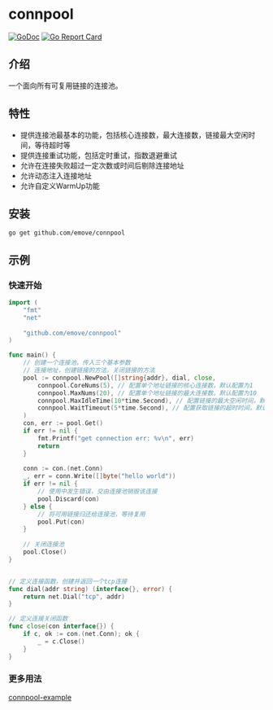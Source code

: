 # connpool

[![GoDoc][1]][2] [![Go Report Card][3]][4]

<!--[![Downloads][7]][8]-->

[1]: https://godoc.org/github.com/emove/connpool?status.svg

[2]: https://godoc.org/github.com/emove/connpool

[3]: https://goreportcard.com/badge/github.com/emove/connpool

[4]: https://goreportcard.com/report/github.com/emove/connpool

## 介绍
一个面向所有可复用链接的连接池。

## 特性
- 提供连接池最基本的功能，包括核心连接数，最大连接数，链接最大空闲时间，等待超时等
- 提供连接重试功能，包括定时重试，指数退避重试
- 允许在连接失败超过一定次数或时间后剔除连接地址
- 允许动态注入连接地址
- 允许自定义WarmUp功能

## 安装
```shell
go get github.com/emove/connpool
```

## 示例
### 快速开始
```go
import (
    "fmt"
    "net"
    
    "github.com/emove/connpool"
)

func main() {
    // 创建一个连接池，传入三个基本参数
    // 连接地址，创建链接的方法，关闭链接的方法
    pool := connpool.NewPool([]string{addr}, dial, close,
        connpool.CoreNums(5), // 配置单个地址链接的核心连接数，默认配置为1
        connpool.MaxNums(20), // 配置单个地址链接的最大连接数，默认配置为10
        connpool.MaxIdleTime(10*time.Second), // 配置链接的最大空闲时间，默认配置为30秒
        connpool.WaitTimeout(5*time.Second), // 配置获取链接的超时时间，默认配置为3秒
    )
    con, err := pool.Get()
    if err != nil {
        fmt.Printf("get connection err: %v\n", err)
        return
    }
    
    conn := con.(net.Conn)
    _, err = conn.Write([]byte("hello world"))
    if err != nil {
        // 使用中发生错误，交由连接池销毁该连接
        pool.Discard(con)
    } else {
        // 将可用链接归还给连接池，等待复用
        pool.Put(con)
    }
    
    // 关闭连接池
    pool.Close()
}


// 定义连接函数，创建并返回一个tcp连接
func dial(addr string) (interface{}, error) {
    return net.Dial("tcp", addr)
}

// 定义连接关闭函数
func close(con interface{}) {
    if c, ok := con.(net.Conn); ok {
    	_ = c.Close()
    }
}
```

### 更多用法
[connpool-example](https://github.com/Emove/connpool/tree/main/example)
